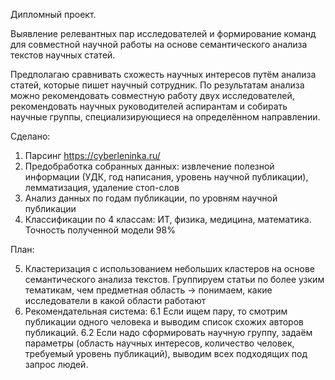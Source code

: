 Дипломный проект.

Выявление релевантных пар исследователей и формирование команд для совместной научной работы на основе семантического анализа текстов научных статей.

Предполагаю сравнивать схожесть научных интересов путём анализа статей, которые пишет научный сотрудник. По результатам анализа можно рекомендовать совместную работу двух исследователей, рекомендовать научных руководителей аспирантам и собирать научные группы, специализирующиеся на определённом направлении.

Сделано:
1. Парсинг https://cyberleninka.ru/
2. Предобработка собранных данных: извлечение полезной информации (УДК, год написания, уровень научной публикации), лемматизация, удаление стоп-слов
3. Анализ данных по годам публикации, по уровням научной публикации
4. Классификации по 4 классам: ИТ, физика, медицина, математика. Точность полученной модели 98%

План:

5. Кластеризация с использованием небольших кластеров на основе семантического анализа текстов. Группируем статьи по более узким тематикам, чем предметная область -> понимаем, какие исследователи в какой области работают
6. Рекомендательная система:
   6.1 Если ищем пару, то смотрим публикации одного человека и выводим список схожих авторов публикаций.
   6.2 Если надо сформировать научную группу, задаём параметры (область научных интересов, количество человек, требуемый уровень публикаций), выводим всех подходящих под запрос людей.
